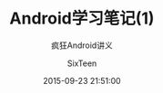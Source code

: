 ---
layout:     post
title:      "Android学习笔记(1)"
subtitle:   "疯狂Android讲义 "
date:       2015-09-23 21:51:00
categories: Android-Study
tags:       Android-Study
author:     "SixTeen"
header-img: "img/solvingReport.jpg"
published:  false
---